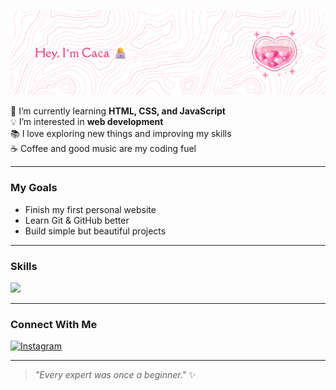 ![cacalabs-code](header.png)

🌱 I’m currently learning **HTML, CSS, and JavaScript**  
💡 I’m interested in **web development**  
📚 I love exploring new things and improving my skills  
☕ Coffee and good music are my coding fuel

---

### My Goals
- Finish my first personal website
- Learn Git & GitHub better
- Build simple but beautiful projects

---

### Skills
<img src="https://img.shields.io/badge/HTML5-E34F26?style=for-the-badge&logo=html5&logoColor=white" />

---

### Connect With Me
[![Instagram](https://img.shields.io/badge/Instagram-E4405F?style=for-the-badge&logo=instagram&logoColor=white)](https://instagram.com/zalzabila.ra)

---

> _"Every expert was once a beginner."_ ✨
